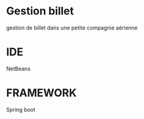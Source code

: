 # Gestion billet

gestion de billet dans une petite compagnie aérienne 

# IDE
NetBeans

# FRAMEWORK
Spring boot 
